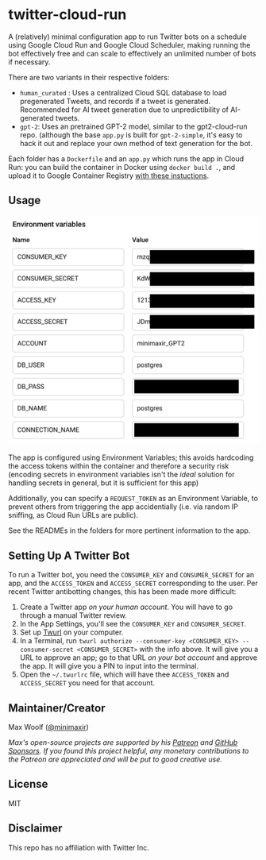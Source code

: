 # twitter-cloud-run

A (relatively) minimal configuration app to run Twitter bots on a schedule using Google Cloud Run and Google Cloud Scheduler, making running the bot effectively free and can scale to effectively an unlimited number of bots if necessary.

There are two variants in their respective folders:

* `human_curated` : Uses a centralized Cloud SQL database to load pregenerated Tweets, and records if a tweet is generated. Recommended for AI tweet generation due to unpredictibility of AI-generated tweets.
* `gpt-2`: Uses an pretrained GPT-2 model, similar to the gpt2-cloud-run repo. (although the base `app.py` is built for `gpt-2-simple`, it's easy to hack it out and replace your own method of text generation for the bot.

Each folder has a `Dockerfile` and an `app.py` which runs the app in Cloud Run: you can build the container in Docker using `docker build .`, and upload it to Google Container Registry [with these instuctions](https://cloud.google.com/container-registry/docs/pushing-and-pulling).

## Usage

![](docs/env.png)

The app is configured using Environment Variables; this avoids hardcoding the access tokens within the container and therefore a security risk (encoding secrets in environment variables isn't the *ideal* solution for handling secrets in general, but it is sufficient for this app)

Additionally, you can specify a `REQUEST_TOKEN` as an Environment Variable, to prevent others from triggering the app accidentially (i.e. via random IP sniffing, as Cloud Run URLs are public).

See the READMEs in the folders for more pertinent information to the app.

## Setting Up A Twitter Bot

To run a Twitter bot, you need the `CONSUMER_KEY` and `CONSUMER_SECRET` for an app, and the `ACCESS_TOKEN` and `ACCESS_SECRET` corresponding to the user. Per recent Twitter antibotting changes, this has been made more difficult:

1. Create a Twitter app *on your human account*. You will have to go through a manual Twitter review.
2. In the App Settings, you'll see the `CONSUMER_KEY` and `CONSUMER_SECRET`.
3. Set up [Twurl](https://github.com/twitter/twurl) on your computer.
4. In a Terminal, run `twurl authorize --consumer-key <CONSUMER_KEY> --consumer-secret <CONSUMER_SECRET>` with the info above. It will give you a URL to approve an app; go to that URL *on your bot account* and approve the app. It will give you a PIN to input into the terminal.
5. Open the `~/.twurlrc` file, which will have thee `ACCESS_TOKEN` and `ACCESS_SECRET` you need for that account.

## Maintainer/Creator

Max Woolf ([@minimaxir](https://minimaxir.com))

*Max's open-source projects are supported by his [Patreon](https://www.patreon.com/minimaxir) and [GitHub Sponsors](https://github.com/sponsors/minimaxir). If you found this project helpful, any monetary contributions to the Patreon are appreciated and will be put to good creative use.*

## License

MIT

## Disclaimer

This repo has no affiliation with Twitter Inc.